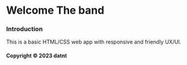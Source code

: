 # Welcome The band

### Introduction
This is a basic HTML/CSS web app with responsive and friendly UX/UI.

#### Copyright &#169; 2023 datnt
